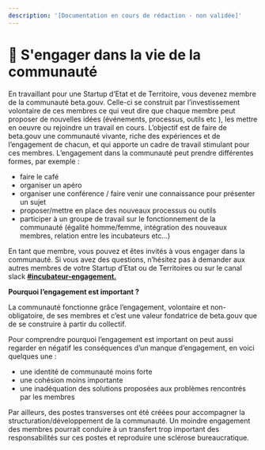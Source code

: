 ```yaml
---
description: '[Documentation en cours de rédaction - non validée]'
---
```


# 🖖 S'engager dans la vie de la communauté

En travaillant pour une Startup d’Etat et de Territoire, vous devenez membre de la communauté beta.gouv. Celle-ci se construit par l’investissement volontaire de ces membres ce qui veut dire que chaque membre peut proposer de nouvelles idées \(événements, processus, outils etc \), les mettre en oeuvre ou rejoindre un travail en cours. L’objectif est de faire de beta.gouv une communauté vivante, riche des expériences et de l’engagement de chacun, et qui apporte un cadre de travail stimulant pour ces membres. L’engagement dans la communauté peut prendre différentes formes, par exemple : 

* faire le café
* organiser un apéro
* organiser une conférence / faire venir une connaissance pour présenter un sujet
* proposer/mettre en place des nouveaux processus ou outils 
* participer à un groupe de travail sur le fonctionnement de la communauté \(égalité homme/femme, intégration des nouveaux membres, relation entre les incubateurs etc…\)

En tant que membre, vous pouvez et êtes invités à vous engager dans la communauté. Si vous avez des questions, n’hésitez pas à demander aux autres membres de votre Startup d’Etat ou de Territoires ou sur le canal slack [**\#incubateur-engagement.**](https://startups-detat.slack.com/archives/CUDHRRC1Z)

**Pourquoi l’engagement est important ?**  


La communauté fonctionne grâce l’engagement, volontaire et non-obligatoire, de ses membres et c’est une valeur fondatrice de beta.gouv que de se construire à partir du collectif. 

Pour comprendre pourquoi l’engagement est important on peut aussi regarder en négatif les conséquences d’un manque d’engagement, en voici quelques une :

* une identité de communauté moins forte
* une cohésion moins importante
* une inadéquation des solutions proposées aux problèmes rencontrés par les membres

Par ailleurs, des postes transverses ont été créées pour accompagner la structuration/développement de la communauté. Un moindre engagement des membres pourrait conduire à un transfert trop important des responsabilités sur ces postes et reproduire une sclérose bureaucratique.  


